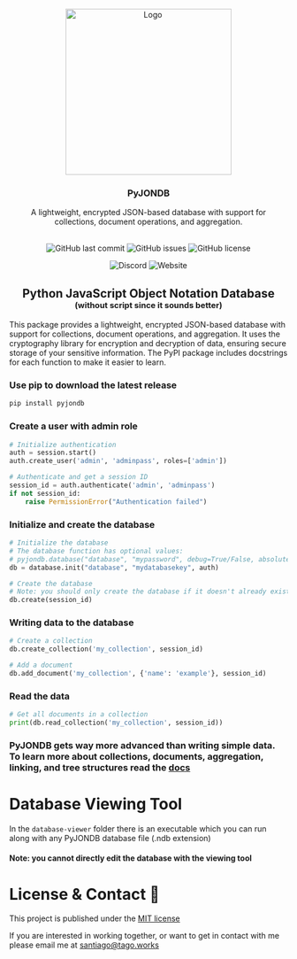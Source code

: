 <br />
<div align="center">
  <a href="./pyjondb.png">
    <img src="./pyjondb.png" alt="Logo" width="300" height="auto">
  </a>
<h3 align="center">PyJONDB</h3>
  <p align="center">
    A lightweight, encrypted JSON-based database with support for collections, document operations, and aggregation.
    <br />
    <br />
    
   ![GitHub last commit](https://img.shields.io/github/last-commit/tagoworks/PyJONDB)
   ![GitHub issues](https://img.shields.io/github/issues-raw/tagoworks/PyJONDB)
   ![GitHub license](https://img.shields.io/github/license/tagoworks/PyJONDB)

   ![Discord](https://img.shields.io/discord/939249162887766139)
   ![Website](https://img.shields.io/website?url=https%3A%2F%2Ftago.works%2F)
  </p>
</div>
<h2 align="center">Python JavaScript Object Notation Database <sub><sup>(without script since it sounds better)</sup></sub></h2>

This package provides a lightweight, encrypted JSON-based database with support for collections, document operations, and aggregation. It uses the cryptography library for encryption and decryption of data, ensuring secure storage of your sensitive information. The PyPI package includes docstrings for each function to make it easier to learn.


### Use pip to download the latest release
```sh
pip install pyjondb
```
### Create a user with admin role
```python
# Initialize authentication
auth = session.start()
auth.create_user('admin', 'adminpass', roles=['admin'])

# Authenticate and get a session ID
session_id = auth.authenticate('admin', 'adminpass')
if not session_id:
    raise PermissionError("Authentication failed")
```
### Initialize and create the database
```python
# Initialize the database
# The database function has optional values: 
# pyjondb.database("database", "mypassword", debug=True/False, absolute=True/False)
db = database.init("database", "mydatabasekey", auth)

# Create the database
# Note: you should only create the database if it doesn't already exist
db.create(session_id)
```
### Writing data to the database
```python
# Create a collection
db.create_collection('my_collection', session_id)

# Add a document
db.add_document('my_collection', {'name': 'example'}, session_id)

```

### Read the data
```python
# Get all documents in a collection
print(db.read_collection('my_collection', session_id))
```

### PyJONDB gets way more advanced than writing simple data. To learn more about collections, documents, aggregation, linking, and tree structures read the [docs](https://github.com/t-a-g-o/PyJONDB)


# Database Viewing Tool
In the `database-viewer` folder there is an executable which you can run along with any PyJONDB database file (.ndb extension)

#### Note: you cannot directly edit the database with the viewing tool


# License & Contact 📃
This project is published under the [MIT license](./LICENSE)

If you are interested in working together, or want to get in contact with me please email me at santiago@tago.works